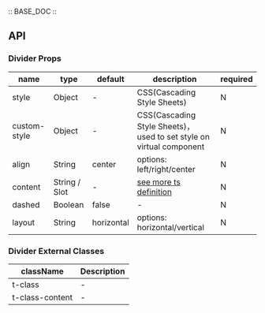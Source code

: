 :: BASE_DOC ::

## API

### Divider Props

name | type | default | description | required
-- | -- | -- | -- | --
style | Object | - | CSS(Cascading Style Sheets) | N
custom-style | Object | - | CSS(Cascading Style Sheets)，used to set style on virtual component | N
align | String | center | options: left/right/center | N
content | String / Slot | - | [see more ts definition](https://github.com/Tencent/tdesign-miniprogram/blob/develop/src/common/common.ts) | N
dashed | Boolean | false | \- | N
layout | String | horizontal | options: horizontal/vertical | N
### Divider External Classes

className | Description
-- | --
t-class | \-
t-class-content | \-
